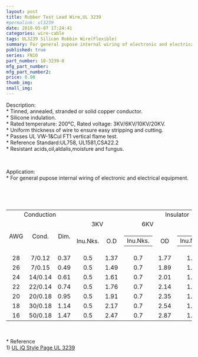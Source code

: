 ```yaml
---
layout: post
title: Rubber Test Lead Wire,UL 3239
#permalink: ul3239
date: 2018-05-07 17:24:41
categories: wire-cable
tags: UL3239 Silicon Robbin Wire(Flexible)
summary: For general pupose internal wiring of electronic and electrical equipment.
published: true 
series: FN10
part_number: 10-3239-0
mfg_part_number: 
mfg_part_number2: 
price: 0.00
thumb_img: 
small_img: 
---
```



<p>
	Description:<br />
* Tinned, annealed, stranded or solid copper conductor.<br />
* Silicone indulation.<br />
* Rated temperature: 200℃, Rated voltage: 3KV/6KV/10KV/20KV.<br />
* Uniform thickness of wire to ensure easy stripping and cutting.<br />
* Passes UL VW-1&amp;Cul FT1 vertical flame test.<br />
* Reference Standard:UL758, UL1581,CSA22.2 <br />
* Resistant acids,oil,aldalis,moisture and fungus.
</p>
<p>
	<br />
</p>
<p>
	Application:<br />
* For general pupose internal wiring of electronic and electrical equipment.
</p>
<p>
	<br />
</p>
<br />
<div class="table-responsive">
	<table class="table table-bordered table-hover table-condensed">
		<tbody>
			<tr>
				<td colspan="3" align="center">
					Conduction
				</td>
				<td colspan="8" align="center">
					Insulator
				</td>
			</tr>
			<tr>
				<td rowspan="2" align="center">
					AWG
				</td>
				<td rowspan="2" align="center">
					Cond.
				</td>
				<td rowspan="2" align="center">
					Dim.
				</td>
				<td colspan="2" align="center">
					3KV
				</td>
				<td colspan="2" align="center">
					6KV
				</td>
				<td colspan="2" align="center">
					10KV
				</td>
				<td colspan="2" align="center">
					20KV
				</td>
			</tr>
			<tr>
				<td align="center">
					Inu.Nks.
				</td>
				<td align="center">
					O.D
				</td>
				<td align="center">
					<table class="table table-bordered table-hover table-condensed">
						<tbody>
							<tr>
								<td align="center">
									Inu.Nks.<br />
								</td>
							</tr>
						</tbody>
					</table>
				</td>
				<td align="center">
					OD
				</td>
				<td align="center">
					<table class="table table-bordered table-hover table-condensed">
						<tbody>
							<tr>
								<td align="center">
									Inu.Nks.<br />
								</td>
							</tr>
						</tbody>
					</table>
				</td>
				<td align="center">
					OD
				</td>
				<td align="center">
					<table class="table table-bordered table-hover table-condensed">
						<tbody>
							<tr>
								<td align="center">
									Inu.Nks.<br />
								</td>
							</tr>
						</tbody>
					</table>
				</td>
				<td align="center">
					OD
				</td>
			</tr>
			<tr>
				<td align="center">
					28
				</td>
				<td align="center">
					7/0.12
				</td>
				<td align="center">
					0.37
				</td>
				<td align="center">
					0.5
				</td>
				<td align="center">
					1.37
				</td>
				<td align="center">
					0.7
				</td>
				<td align="center">
					1.77
				</td>
				<td align="center">
					1.0
				</td>
				<td align="center">
					2.37
				</td>
				<td align="center">
					1.3
				</td>
				<td align="center">
					2.97
				</td>
			</tr>
			<tr>
				<td align="center">
					26
				</td>
				<td align="center">
					7/0.15
				</td>
				<td align="center">
					0.49
				</td>
				<td align="center">
					0.5
				</td>
				<td align="center">
					1.49
				</td>
				<td align="center">
					0.7
				</td>
				<td align="center">
					1.89
				</td>
				<td align="center">
					1.0
				</td>
				<td align="center">
					2.49
				</td>
				<td align="center">
					1.3
				</td>
				<td align="center">
					2.03
				</td>
			</tr>
			<tr>
				<td align="center">
					24
				</td>
				<td align="center">
					14/0.14
				</td>
				<td align="center">
					0.61
				</td>
				<td align="center">
					0.5
				</td>
				<td align="center">
					1.61
				</td>
				<td align="center">
					0.7
				</td>
				<td align="center">
					2.01
				</td>
				<td align="center">
					1.0
				</td>
				<td align="center">
					2.61
				</td>
				<td align="center">
					1.3
				</td>
				<td align="center">
					3.20
				</td>
			</tr>
			<tr>
				<td align="center">
					22
				</td>
				<td align="center">
					22/0.14
				</td>
				<td align="center">
					0.74
				</td>
				<td align="center">
					0.5
				</td>
				<td align="center">
					1.76
				</td>
				<td align="center">
					0.7
				</td>
				<td align="center">
					2.14
				</td>
				<td align="center">
					1.0
				</td>
				<td align="center">
					2.76
				</td>
				<td align="center">
					1.3
				</td>
				<td align="center">
					3.36
				</td>
			</tr>
			<tr>
				<td align="center">
					20
				</td>
				<td align="center">
					20/0.18
				</td>
				<td align="center">
					0.95
				</td>
				<td align="center">
					0.5
				</td>
				<td align="center">
					1.91
				</td>
				<td align="center">
					0.7
				</td>
				<td align="center">
					2.35
				</td>
				<td align="center">
					1.0
				</td>
				<td align="center">
					2.95
				</td>
				<td align="center">
					1.3
				</td>
				<td align="center">
					3.51
				</td>
			</tr>
			<tr>
				<td align="center">
					18
				</td>
				<td align="center">
					30/0.18
				</td>
				<td align="center">
					1.14
				</td>
				<td align="center">
					0.5
				</td>
				<td align="center">
					2.17
				</td>
				<td align="center">
					0.7
				</td>
				<td align="center">
					2.54
				</td>
				<td align="center">
					1.0
				</td>
				<td align="center">
					3.17
				</td>
				<td align="center">
					1.3
				</td>
				<td align="center">
					3.37
				</td>
			</tr>
			<tr>
				<td align="center">
					16
				</td>
				<td align="center">
					50/0.18
				</td>
				<td align="center">
					1.47
				</td>
				<td align="center">
					0.5
				</td>
				<td align="center">
					2.47
				</td>
				<td align="center">
					0.7
				</td>
				<td align="center">
					2.87
				</td>
				<td align="center">
					1.0
				</td>
				<td align="center">
					3.47
				</td>
				<td align="center">
					1.3
				</td>
				<td align="center">
					4.07
				</td>
			</tr>
		</tbody>
	</table>
</div>
<p>
	<br />
</p>
<p>
	* Reference<br />
1) <a href="http://iq.ul.com/awm/stylepage.aspx?Style=3239" target="_blank">UL iQ Style Page UL 3239 </a> 
</p>